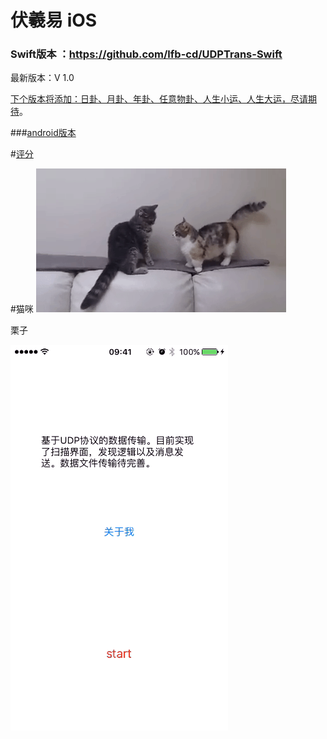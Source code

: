 # 伏羲易 iOS

### Swift版本 ：https://github.com/lfb-cd/UDPTrans-Swift


最新版本：V 1.0

[下个版本将添加：日卦、月卦、年卦、任意物卦、人生小运、人生大运，尽请期待](http://www.bai.com)。

###[android版本](http://www.baidu.com)



#[评分](http://www.the9.com)

#猫咪
![image](https://github.com/mengzhihoing/json/blob/master/2.gif)

栗子

![image](https://github.com/lfb-cd/gif/blob/master/UDPTrans2016-03-11%2017_15_20.gif)